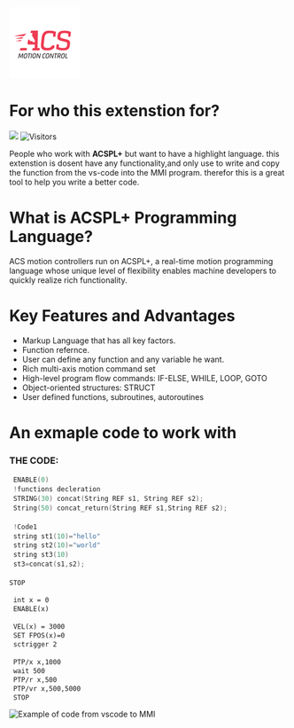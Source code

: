 ![](/images/logoacs.png "")


# For who this extenstion for?
![](https://img.shields.io/visual-studio-marketplace/v/ACSPL.acsplext?color=FF3333&label=Version&logo=ver&logoColor=%23FF3333  "")
![Visitors](https://api.visitorbadge.io/api/visitors?path=https%3A%2F%2Fgithub.com%2FAxe33ile%2FVSC-ACSPL-&label=visitors&countColor=%23263759)


People who work with **ACSPL+** but want to have a highlight language.
this extenstion is dosent have any functionality,and only use to write and copy the function from the vs-code into the MMI program.
therefor this is a great tool to help you write a better code.


# What is ACSPL+ Programming Language?
ACS motion controllers run on ACSPL+, a real-time motion programming language whose unique level of flexibility enables machine developers to quickly realize rich functionality.



# Key Features and Advantages
* Markup Language that has all key factors.
* Function refernce.
* User can define any function and any variable he want.
* Rich multi-axis motion command set
* High-level program flow commands: IF-ELSE, WHILE, LOOP, GOTO
* Object-oriented structures: STRUCT
* User defined functions, subroutines, autoroutines


# An exmaple code to work with
### THE CODE:
```c
 ENABLE(0)
 !functions decleration
 STRING(30) concat(String REF s1, String REF s2);
 String(50) concat_return(String REF s1,String REF s2);
 
 !Code1
 string st1(10)="hello"
 string st2(10)="world"
 string st3(10)
 st3=concat(s1,s2);
 
STOP
```


```acspl
 int x = 0 
 ENABLE(x)
 
 VEL(x) = 3000
 SET FPOS(x)=0
 sctrigger 2
 
 PTP/x x,1000
 wait 500
 PTP/r x,500
 PTP/vr x,500,5000
 STOP
```

![Example of code from vscode to MMI](https://media0.giphy.com/media/wWKSgsPk6Rqiu8wIEa/giphy.gif?cid=790b7611e7adbebd7a55abe7968f461f6de150e1df5f1fd4&rid=giphy.gif&ct=g  "ACSPL Highlighter")
